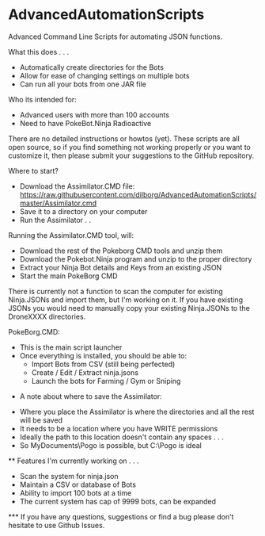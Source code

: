 # AdvancedAutomationScripts
Advanced Command Line Scripts for automating JSON functions.

What this does . . .
- Automatically create directories for the Bots
- Allow for ease of changing settings on multiple bots
- Can run all your bots from one JAR file

Who its intended for:
- Advanced users with more than 100 accounts
- Need to have PokeBot.Ninja Radioactive

There are no detailed instructions or howtos (yet). 
These scripts are all open source, so if you find something not working properly or you want to customize it, then please submit your suggestions to the GitHub repository.

Where to start?
- Download the Assimilator.CMD file:
https://raw.githubusercontent.com/dilborg/AdvancedAutomationScripts/master/Assimilator.cmd
- Save it to a directory on your computer 
- Run the Assimilator . .

Running the Assimilator.CMD tool, will:
- Download the rest of the Pokeborg CMD tools and unzip them
- Download the Pokebot.Ninja program and unzip to the proper directory
- Extract your Ninja Bot details and Keys from an existing JSON
- Start the main PokeBorg CMD

There is currently not a function to scan the computer for existing Ninja.JSONs and import them, but I'm working on it.
If you have existing JSONs you would need to manually copy your existing Ninja.JSONs to the DroneXXXX directories.

PokeBorg.CMD:
- This is the main script launcher
- Once everything is installed, you should be able to:
  - Import Bots from CSV (still being perfected)
  - Create / Edit / Extract ninja.jsons
  - Launch the bots for Farming / Gym or Sniping


* A note about where to save the Assimilator:
- Where you place the Assimilator is where the directories and all the rest will be saved
- It needs to be a location where you have WRITE permissions
- Ideally the path to this location doesn't contain any spaces . . .
- So MyDocuments\Pogo is possible, but C:\Pogo is ideal

** Features I'm currently working on . . .
- Scan the system for ninja.json
- Maintain a CSV or database of Bots
- Ability to import 100 bots at a time
- The current system has cap of 9999 bots, can be expanded

*** If you have any questions, suggestions or find a bug please don't hesitate to use Github Issues.

